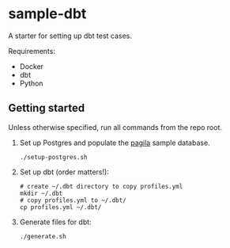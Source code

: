 # sample-dbt

A starter for setting up dbt test cases.

Requirements:

- Docker
- dbt
- Python

## Getting started

Unless otherwise specified, run all commands from the repo root.

1. Set up Postgres and populate the [pagila](https://github.com/devrimgunduz/pagila) sample database.

   ```shell
   ./setup-postgres.sh
   ```

2. Set up dbt (order matters!):

   ```shell
   # create ~/.dbt directory to copy profiles.yml
   mkdir ~/.dbt
   # copy profiles.yml to ~/.dbt/
   cp profiles.yml ~/.dbt/
   ```

3. Generate files for dbt:

   ```shell
   ./generate.sh
   ```
